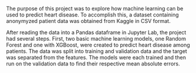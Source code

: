 The purpose of this project was to explore how machine learning can be used to predict heart disease. To accomplish this, a dataset containing anonymyzed patient data was obtained from Kaggle in CSV format.

After reading the data into a Pandas dataframe in Jupyter Lab, the project had several steps. First, two basic machine learning models, one Random Forest and one with XGBoost, were created to predict heart disease among patients. The data was split into training and validation data and the target was separated from the features. The models were each trained and then run on the validation data to find their respective mean absolute errors.
